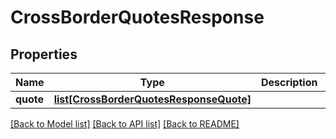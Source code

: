 # CrossBorderQuotesResponse

## Properties
Name | Type | Description | Notes
------------ | ------------- | ------------- | -------------
**quote** | [**list[CrossBorderQuotesResponseQuote]**](CrossBorderQuotesResponseQuote.md) |  | [optional] 

[[Back to Model list]](../README.md#documentation-for-models) [[Back to API list]](../README.md#documentation-for-api-endpoints) [[Back to README]](../README.md)


